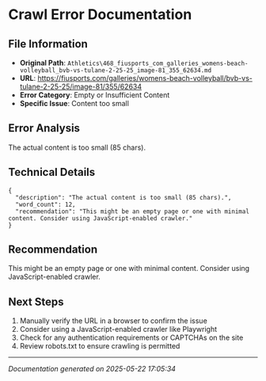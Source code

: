 # Crawl Error Documentation

## File Information
- **Original Path**: `Athletics\468_fiusports_com_galleries_womens-beach-volleyball_bvb-vs-tulane-2-25-25_image-81_355_62634.md`
- **URL**: https://fiusports.com/galleries/womens-beach-volleyball/bvb-vs-tulane-2-25-25/image-81/355/62634
- **Error Category**: Empty or Insufficient Content
- **Specific Issue**: Content too small

## Error Analysis
The actual content is too small (85 chars).

## Technical Details
```
{
  "description": "The actual content is too small (85 chars).",
  "word_count": 12,
  "recommendation": "This might be an empty page or one with minimal content. Consider using JavaScript-enabled crawler."
}
```

## Recommendation
This might be an empty page or one with minimal content. Consider using JavaScript-enabled crawler.

## Next Steps
1. Manually verify the URL in a browser to confirm the issue
2. Consider using a JavaScript-enabled crawler like Playwright
3. Check for any authentication requirements or CAPTCHAs on the site
4. Review robots.txt to ensure crawling is permitted

---
*Documentation generated on 2025-05-22 17:05:34*
